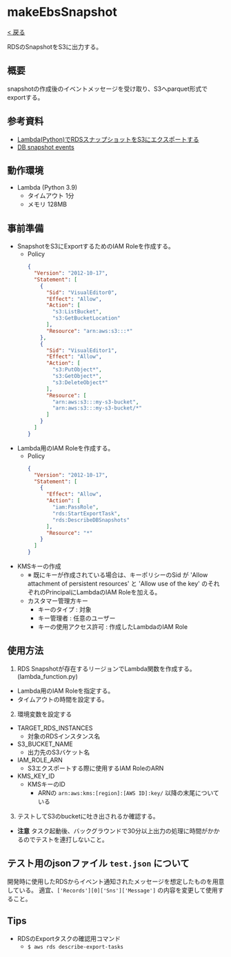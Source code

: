 # makeEbsSnapshot

[< 戻る](../../README.md)

RDSのSnapshotをS3に出力する。

## 概要

snapshotの作成後のイベントメッセージを受け取り、S3へparquet形式でexportする。

## 参考資料

- [Lambda(Python)でRDSスナップショットをS3にエクスポートする](https://qiita.com/hmdsg/items/a948b8e30eb5503438af)
- [DB snapshot events](https://docs.aws.amazon.com/AmazonRDS/latest/UserGuide/USER_Events.Messages.html#USER_Events.Messages.snapshot)

## 動作環境

- Lambda (Python 3.9)
  - タイムアウト 1分
  - メモリ 128MB

## 事前準備

- SnapshotをS3にExportするためのIAM Roleを作成する。
  - Policy
    ```json
    {
      "Version": "2012-10-17",
      "Statement": [
        {
          "Sid": "VisualEditor0",
          "Effect": "Allow",
          "Action": [
            "s3:ListBucket",
            "s3:GetBucketLocation"
          ],
          "Resource": "arn:aws:s3:::*"
        },
        {
          "Sid": "VisualEditor1",
          "Effect": "Allow",
          "Action": [
            "s3:PutObject*",
            "s3:GetObject*",
            "s3:DeleteObject*"
          ],
          "Resource": [
            "arn:aws:s3:::my-s3-bucket",
            "arn:aws:s3:::my-s3-bucket/*"
          ]
        }
      ]
    }
    ```
- Lambda用のIAM Roleを作成する。
  - Policy
    ```json
    {
      "Version": "2012-10-17",
      "Statement": [
        {
          "Effect": "Allow",
          "Action": [
            "iam:PassRole",
            "rds:StartExportTask",
            "rds:DescribeDBSnapshots"
          ],
          "Resource": "*"
        }
      ]
    }
    ```
- KMSキーの作成
  - ※ 既にキーが作成されている場合は、キーポリシーのSid が 
    'Allow attachment of persistent resources' と 'Allow use of the key'
    のそれぞれのPrincipalにLambdaのIAM Roleを加える。 
  - カスタマー管理方キー
    - キーのタイプ : 対象
    - キー管理者 : 任意のユーザー
    - キーの使用アクセス許可 : 作成したLambdaのIAM Role

## 使用方法

1. RDS Snapshotが存在するリージョンでLambda関数を作成する。 (lambda_function.py)
  - Lambda用のIAM Roleを指定する。
  - タイムアウトの時間を設定する。 
2. 環境変数を設定する
  - TARGET_RDS_INSTANCES
    - 対象のRDSインスタンス名
  - S3_BUCKET_NAME
    - 出力先のS3バケット名
  - IAM_ROLE_ARN
    - S3エクスポートする際に使用するIAM RoleのARN 
  - KMS_KEY_ID
    - KMSキーのID
      - ARNの `arn:aws:kms:[region]:[AWS ID]:key/` 以降の末尾についている
3. テストしてS3のbucketに吐き出されるか確認する。 
  - **注意** タスク起動後、バックグラウンドで30分以上出力の処理に時間がかかるのでテストを連打しないこと。

## テスト用のjsonファイル `test.json` について

開発時に使用したRDSからイベント通知されたメッセージを想定したものを用意している。
適宜、`['Records'][0]['Sns']['Message']` の内容を変更して使用すること。

## Tips

- RDSのExportタスクの確認用コマンド
  - `$ aws rds describe-export-tasks`